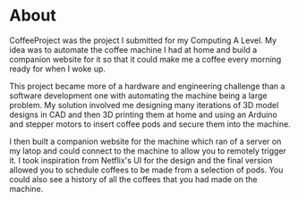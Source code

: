 # About
CoffeeProject was the project I submitted for my Computing A Level. My idea was to automate the coffee machine I had at home and build a companion website for it so that it could make me a coffee every morning ready for when I woke up.

This project became more of a hardware and engineering challenge than a software development one with automating the machine being a large problem. My solution involved me designing many iterations of 3D model designs in CAD and then 3D printing them at home and using an Arduino and stepper motors to insert coffee pods and secure them into the machine.

I then built a companion website for the machine which ran of a server on my latop and could connect to the machine to allow you to remotely trigger it. I took inspiration from Netflix's UI for the design and the final version allowed you to schedule coffees to be made from a selection of pods. You could also see a history of all the coffees that you had made on the machine.

